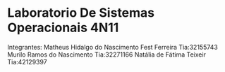 # Laboratorio De Sistemas Operacionais 4N11
Integrantes: 
Matheus Hidalgo do Nascimento Fest Ferreira Tia:32155743
Murilo Ramos do Nascimento Tia:32271166
Natália de Fátima Teixeir Tia:42129397

